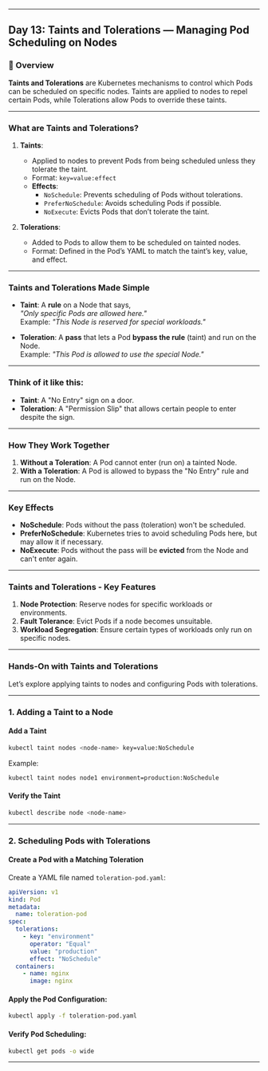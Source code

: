 ﻿---

## Day 13: Taints and Tolerations — Managing Pod Scheduling on Nodes

### 📘 Overview

**Taints and Tolerations** are Kubernetes mechanisms to control which Pods can be scheduled on specific nodes. Taints are applied to nodes to repel certain Pods, while Tolerations allow Pods to override these taints.

---

### What are Taints and Tolerations?

1. **Taints**:  
   - Applied to nodes to prevent Pods from being scheduled unless they tolerate the taint.
   - Format: `key=value:effect`
   - **Effects**:
     - `NoSchedule`: Prevents scheduling of Pods without tolerations.
     - `PreferNoSchedule`: Avoids scheduling Pods if possible.
     - `NoExecute`: Evicts Pods that don’t tolerate the taint.

2. **Tolerations**:  
   - Added to Pods to allow them to be scheduled on tainted nodes.
   - Format: Defined in the Pod’s YAML to match the taint’s key, value, and effect.

---

### **Taints and Tolerations Made Simple**

- **Taint**: A **rule** on a Node that says,  
  *"Only specific Pods are allowed here."*  
  Example: *"This Node is reserved for special workloads."*

- **Toleration**: A **pass** that lets a Pod **bypass the rule** (taint) and run on the Node.  
  Example: *"This Pod is allowed to use the special Node."*

---

### **Think of it like this:**
- **Taint**: A "No Entry" sign on a door.  
- **Toleration**: A "Permission Slip" that allows certain people to enter despite the sign.

---

### **How They Work Together**
1. **Without a Toleration**: A Pod cannot enter (run on) a tainted Node.
2. **With a Toleration**: A Pod is allowed to bypass the "No Entry" rule and run on the Node.

---

### **Key Effects**
- **NoSchedule**: Pods without the pass (toleration) won't be scheduled.
- **PreferNoSchedule**: Kubernetes tries to avoid scheduling Pods here, but may allow it if necessary.
- **NoExecute**: Pods without the pass will be **evicted** from the Node and can't enter again.

---

### Taints and Tolerations - Key Features

1. **Node Protection**: Reserve nodes for specific workloads or environments.
2. **Fault Tolerance**: Evict Pods if a node becomes unsuitable.
3. **Workload Segregation**: Ensure certain types of workloads only run on specific nodes.

---

### Hands-On with Taints and Tolerations

Let’s explore applying taints to nodes and configuring Pods with tolerations.

---

### 1. Adding a Taint to a Node

#### Add a Taint
```bash
kubectl taint nodes <node-name> key=value:NoSchedule
```

Example:
```bash
kubectl taint nodes node1 environment=production:NoSchedule
```

#### Verify the Taint
```bash
kubectl describe node <node-name>
```

---

### 2. Scheduling Pods with Tolerations

#### Create a Pod with a Matching Toleration

Create a YAML file named `toleration-pod.yaml`:

```yaml
apiVersion: v1
kind: Pod
metadata:
  name: toleration-pod
spec:
  tolerations:
    - key: "environment"
      operator: "Equal"
      value: "production"
      effect: "NoSchedule"
  containers:
    - name: nginx
      image: nginx
```

#### Apply the Pod Configuration:
```bash
kubectl apply -f toleration-pod.yaml
```

#### Verify Pod Scheduling:
```bash
kubectl get pods -o wide
```

---